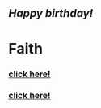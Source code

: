 <html lang="en">
<head>
  <meta charset="UTF-8">
  <meta name="viewport" content="width=device-width, initial-scale=1.0">
  <link rel="stylesheet" href="18th.css">
  <link href="https://fonts.cdnfonts.com/css/huntesla-gloficka" rel="stylesheet">
  <link href="https://fonts.cdnfonts.com/css/bagel-fat-one" rel="stylesheet">
  <link href="https://fonts.cdnfonts.com/css/red-hat-mono" rel="stylesheet">
</head>
<body>
  <br><br><br><br><br><br><br><br><br><br>

  <h2><i>Happy birthday!</i></h2>
  <h1>Faith</h1>

  <!-- container for two h3 boxes -->
  <div class="button-container">
    <h3><u>click here!</u></h3>
    <h3><u>click here!</u></h3>
  </div>
</body>
</html>
